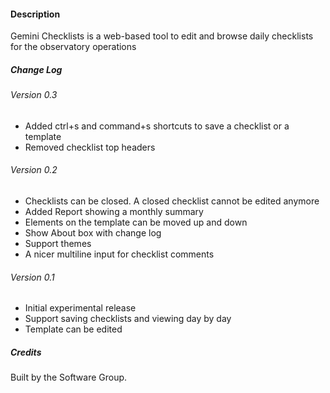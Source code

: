 #### Description

Gemini Checklists is a web-based tool to edit and browse daily checklists for the
observatory operations

##### Change Log

###### Version 0.3

- Added ctrl+s and command+s shortcuts to save a checklist or a template
- Removed checklist top headers

###### Version 0.2

- Checklists can be closed. A closed checklist cannot be edited anymore
- Added Report showing a monthly summary
- Elements on the template can be moved up and down
- Show About box with change log
- Support themes
- A nicer multiline input for checklist comments

###### Version 0.1

- Initial experimental release
- Support saving checklists and viewing day by day
- Template can be edited

##### Credits

Built by the Software Group.